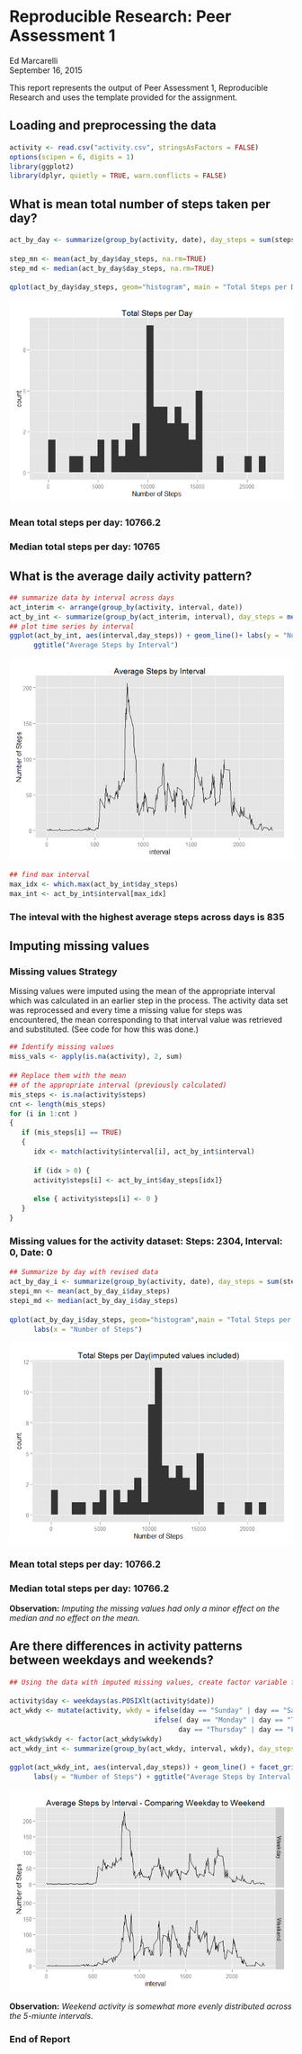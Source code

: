 # Reproducible Research: Peer Assessment 1
Ed Marcarelli  
September 16, 2015

This report represents the output of Peer Assessment 1, Reproducible Research and uses the template provided for the assignment.


## Loading and preprocessing the data

```r
activity <- read.csv("activity.csv", stringsAsFactors = FALSE)
options(scipen = 6, digits = 1)
library(ggplot2)
library(dplyr, quietly = TRUE, warn.conflicts = FALSE)
```

## What is mean total number of steps taken per day?

```r
act_by_day <- summarize(group_by(activity, date), day_steps = sum(steps))

step_mn <- mean(act_by_day$day_steps, na.rm=TRUE)
step_md <- median(act_by_day$day_steps, na.rm=TRUE)
            
qplot(act_by_day$day_steps, geom="histogram", main = "Total Steps per Day" )+ labs(x = "Number of Steps")
```

![](PA1_template_files/figure-html/calcmean-1.png) 

###  Mean total steps per day: **10766.2**
###  Median total steps per day: **10765**


## What is the average daily activity pattern?


```r
## summarize data by interval across days
act_interim <- arrange(group_by(activity, interval, date))
act_by_int <- summarize(group_by(act_interim, interval), day_steps = mean(steps, na.rm=TRUE))
## plot time series by interval
ggplot(act_by_int, aes(interval,day_steps)) + geom_line()+ labs(y = "Number of Steps") +
      ggtitle("Average Steps by Interval")
```

![](PA1_template_files/figure-html/dayact-1.png) 

```r
## find max interval
max_idx <- which.max(act_by_int$day_steps)
max_int <- act_by_int$interval[max_idx]
```
### The inteval with the highest average steps across days is **835**


## Imputing missing values

### Missing values Strategy
Missing values were imputed using the mean of the appropriate interval which was calculated in an earlier step   in the process. The activity data set was reprocessed and every time a missing value for steps was encountered, the mean corresponding to that interval value was retrieved and substituted. (See code for how this was done.)


```r
## Identify missing values
miss_vals <- apply(is.na(activity), 2, sum)

## Replace them with the mean
## of the appropriate interval (previously calculated)
mis_steps <- is.na(activity$steps)
cnt <- length(mis_steps)
for (i in 1:cnt )
{ 
   if (mis_steps[i] == TRUE)
   {   
      idx <- match(activity$interval[i], act_by_int$interval)
     
      if (idx > 0) {
      activity$steps[i] <- act_by_int$day_steps[idx]}
               
      else { activity$steps[i] <- 0 }
   }
}
```

### Missing values for the activity dataset: Steps: **2304**, Interval: **0**, Date: **0**


```r
## Summarize by day with revised data
act_by_day_i <- summarize(group_by(activity, date), day_steps = sum(steps))
stepi_mn <- mean(act_by_day_i$day_steps)
stepi_md <- median(act_by_day_i$day_steps)
            
qplot(act_by_day_i$day_steps, geom="histogram",main = "Total Steps per Day(imputed values included)") + 
      labs(x = "Number of Steps")
```

![](PA1_template_files/figure-html/redomean-1.png) 

### Mean total steps per day: **10766.2**
### Median total steps per day: **10766.2**

**Observation:** *Imputing the missing values had only a minor effect on the median and no effect on the mean.*


## Are there differences in activity patterns between weekdays and weekends?


```r
## Using the data with imputed missing values, create factor variable for weekend/weekday

activity$day <- weekdays(as.POSIXlt(activity$date))
act_wkdy <- mutate(activity, wkdy = ifelse(day == "Sunday" | day == "Saturday", "Weekend", 
                                    ifelse( day == "Monday" | day == "Tuesday" | day == "Wednesday" | 
                                          day == "Thursday" | day == "Friday", "Weekday", 0)))
act_wkdy$wkdy <- factor(act_wkdy$wkdy)
act_wkdy_int <- summarize(group_by(act_wkdy, interval, wkdy), day_steps = mean(steps, na.rm=TRUE))

ggplot(act_wkdy_int, aes(interval,day_steps)) + geom_line() + facet_grid(wkdy ~ . ) + 
      labs(y = "Number of Steps") + ggtitle("Average Steps by Interval - Comparing Weekday to Weekend")
```

![](PA1_template_files/figure-html/weekday-1.png) 
  
**Observation:** *Weekend activity is somewhat more evenly distributed across the 5-miunte intervals.*


### End of Report
